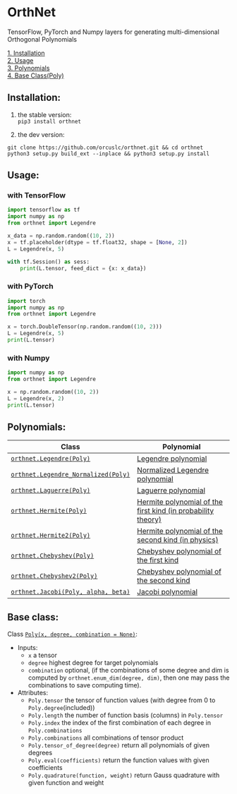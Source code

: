 # OrthNet
TensorFlow, PyTorch and Numpy layers for generating multi-dimensional Orthogonal Polynomials


[1. Installation](#installation)  
[2. Usage](#usage)  
[3. Polynomials](#polynomials)  
[4. Base Class(Poly)](#base-class)  


## Installation:
1. the stable version:  
`pip3 install orthnet`

2. the dev version:
```
git clone https://github.com/orcuslc/orthnet.git && cd orthnet
python3 setup.py build_ext --inplace && python3 setup.py install
```

## Usage:
### with TensorFlow
```python
import tensorflow as tf
import numpy as np
from orthnet import Legendre

x_data = np.random.random((10, 2))
x = tf.placeholder(dtype = tf.float32, shape = [None, 2])
L = Legendre(x, 5)

with tf.Session() as sess:
    print(L.tensor, feed_dict = {x: x_data})
```

### with PyTorch
```python
import torch
import numpy as np
from orthnet import Legendre

x = torch.DoubleTensor(np.random.random((10, 2)))
L = Legendre(x, 5)
print(L.tensor)
```

### with Numpy
```python
import numpy as np
from orthnet import Legendre

x = np.random.random((10, 2))
L = Legendre(x, 2)
print(L.tensor)
```


## Polynomials:  
| Class | Polynomial |  
|-------|-----------|
| [`orthnet.Legendre(Poly)`](./orthnet/poly/_legendre.py) | [Legendre polynomial](https://en.wikipedia.org/wiki/Legendre_polynomials) |  
| [`orthnet.Legendre_Normalized(Poly)`](./orthnet/poly/_legendre.py) | [Normalized Legendre polynomial](https://en.wikipedia.org/w/index.php?title=Legendre_polynomials&section=6#Additional_properties_of_Legendre_polynomials)  |  
| [`orthnet.Laguerre(Poly)`](./orthnet/poly/_laguerre.py) | [Laguerre polynomial](https://en.wikipedia.org/wiki/Laguerre_polynomials)  |  
| [`orthnet.Hermite(Poly)`](./orthnet/poly/_hermite.py) | [Hermite polynomial of the first kind (in probability theory)](https://en.wikipedia.org/wiki/Hermite_polynomials)  |  
| [`orthnet.Hermite2(Poly)`](./orthnet/poly/_hermite.py) | [Hermite polynomial of the second kind (in physics)](https://en.wikipedia.org/wiki/Hermite_polynomials)  |  
| [`orthnet.Chebyshev(Poly)`](./orthnet/poly/_chebyshev.py) | [Chebyshev polynomial of the first kind](https://en.wikipedia.org/wiki/Chebyshev_polynomials)  |  
| [`orthnet.Chebyshev2(Poly)`](./orthnet/poly/_chebyshev.py) | [Chebyshev polynomial of the second kind](https://en.wikipedia.org/wiki/Chebyshev_polynomials)  |  
| [`orthnet.Jacobi(Poly, alpha, beta)`](./orthnet/poly/_jacobi.py) | [Jacobi polynomial](https://en.wikipedia.org/wiki/Jacobi_polynomials) | 


## Base class:
Class [`Poly(x, degree, combination = None)`](./orthnet/poly/polynomial.py):
- Inputs:
    + `x` a tensor
    + `degree` highest degree for target polynomials
    + `combination` optional, (if the combinations of some degree and dim is computed by `orthnet.enum_dim(degree, dim)`, then one may pass the combinations to save computing time).
- Attributes:
    + `Poly.tensor` the tensor of function values (with degree from 0 to `Poly.degree`(included))
    + `Poly.length` the number of function basis (columns) in `Poly.tensor`
    + `Poly.index` the index of the first combination of each degree in `Poly.combinations`
    + `Poly.combinations` all combinations of tensor product
    + `Poly.tensor_of_degree(degree)` return all polynomials of given degrees
    + `Poly.eval(coefficients)` return the function values with given coefficients
    + `Poly.quadrature(function, weight)` return Gauss quadrature with given function and weight

